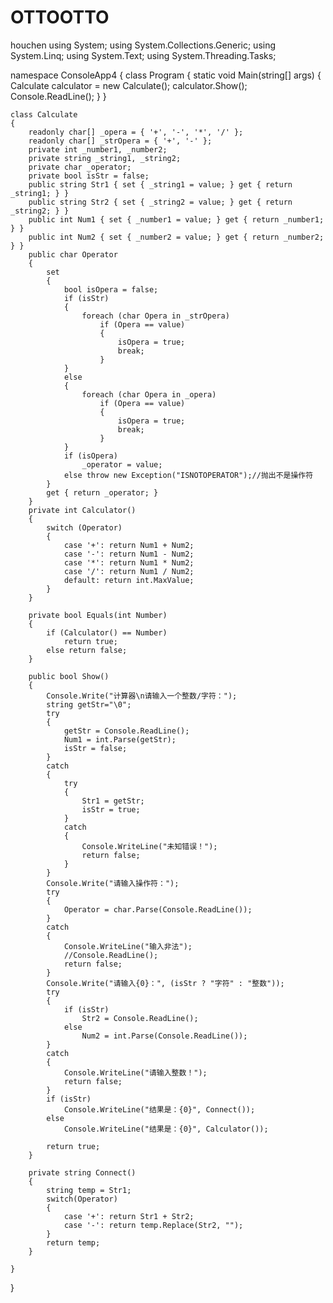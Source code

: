 # OTTOOTTO

houchen
using System;
using System.Collections.Generic;
using System.Linq;
using System.Text;
using System.Threading.Tasks;

namespace ConsoleApp4
{
    class Program
    {
        static void Main(string[] args)
        {
            Calculate calculator = new Calculate();
            calculator.Show();
            Console.ReadLine();
        }
    }

    class Calculate
    {
        readonly char[] _opera = { '+', '-', '*', '/' };
        readonly char[] _strOpera = { '+', '-' };
        private int _number1, _number2;
        private string _string1, _string2;
        private char _operator;
        private bool isStr = false;
        public string Str1 { set { _string1 = value; } get { return _string1; } }
        public string Str2 { set { _string2 = value; } get { return _string2; } }
        public int Num1 { set { _number1 = value; } get { return _number1; } }
        public int Num2 { set { _number2 = value; } get { return _number2; } }
        public char Operator
        {
            set
            {
                bool isOpera = false;
                if (isStr)
                {
                    foreach (char Opera in _strOpera)
                        if (Opera == value)
                        {
                            isOpera = true;
                            break;
                        }
                }
                else
                {
                    foreach (char Opera in _opera)
                        if (Opera == value)
                        {
                            isOpera = true;
                            break;
                        }
                }
                if (isOpera)
                    _operator = value;
                else throw new Exception("ISNOTOPERATOR");//抛出不是操作符
            }
            get { return _operator; }
        }
        private int Calculator()
        {
            switch (Operator)
            {
                case '+': return Num1 + Num2;
                case '-': return Num1 - Num2;
                case '*': return Num1 * Num2;
                case '/': return Num1 / Num2;
                default: return int.MaxValue;
            }
        }

        private bool Equals(int Number)
        {
            if (Calculator() == Number)
                return true;
            else return false;
        }

        public bool Show()
        {
            Console.Write("计算器\n请输入一个整数/字符：");
            string getStr="\0";
            try
            {
                getStr = Console.ReadLine();
                Num1 = int.Parse(getStr);
                isStr = false;
            }
            catch
            {
                try
                {
                    Str1 = getStr;
                    isStr = true;
                }
                catch
                {
                    Console.WriteLine("未知错误！");
                    return false;
                }
            }
            Console.Write("请输入操作符：");
            try
            {
                Operator = char.Parse(Console.ReadLine());
            }
            catch
            {
                Console.WriteLine("输入非法");
                //Console.ReadLine();
                return false;
            }
            Console.Write("请输入{0}：", (isStr ? "字符" : "整数"));
            try
            {
                if (isStr)
                    Str2 = Console.ReadLine();
                else
                    Num2 = int.Parse(Console.ReadLine());
            }
            catch
            {
                Console.WriteLine("请输入整数！");
                return false;
            }
            if (isStr)
                Console.WriteLine("结果是：{0}", Connect());
            else
                Console.WriteLine("结果是：{0}", Calculator());
            
            return true;
        }

        private string Connect()
        {
            string temp = Str1;
            switch(Operator)
            {
                case '+': return Str1 + Str2;
                case '-': return temp.Replace(Str2, "");
            }
            return temp;
        }

    }
}
